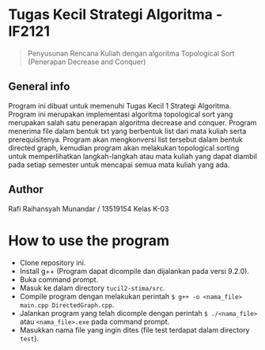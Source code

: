 # Tugas Kecil Strategi Algoritma - IF2121
> Penyusunan Rencana Kuliah dengan algoritma Topological Sort (Penerapan Decrease and Conquer)

## General info
Program ini dibuat untuk memenuhi Tugas Kecil 1 Strategi Algoritma. Program ini merupakan implementasi algoritma topological sort yang merupakan salah satu penerapan algoritma decrease and conquer. Program menerima file dalam bentuk txt yang berbentuk list dari mata kuliah serta prerequisitenya. Program akan mengkonversi list tersebut dalam bentuk directed graph, kemudian program akan melakukan topological sorting untuk memperlihatkan langkah-langkah atau mata kuliah yang dapat diambil pada setiap semester untuk mencapai semua mata kuliah yang ada.

## Author
Rafi Raihansyah Munandar / 13519154
Kelas K-03

# How to use the program
* Clone repository ini.
* Install g++ (Program dapat dicompile dan dijalankan pada versi 9.2.0).
* Buka command prompt.
* Masuk ke dalam directory `tucil2-stima/src`.
* Compile program dengan melakukan perintah `$ g++ -o <nama_file> main.cpp DirectedGraph.cpp`.
* Jalankan program yang telah dicomple dengan perintah `$ ./<nama_file>` atau `<nama_file>.exe` pada command prompt.
* Masukkan nama file yang ingin dites (file test terdapat dalam directory `test`).
